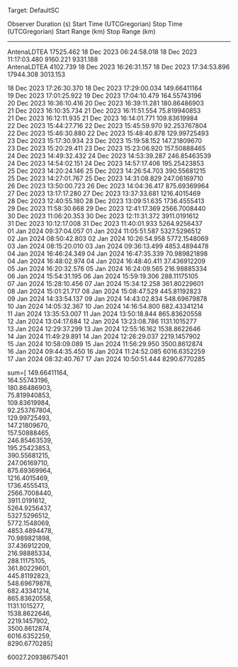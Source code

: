 

Target: DefaultSC

Observer        Duration (s)     Start Time (UTCGregorian)     Stop Time (UTCGregorian)     Start Range (km)     Stop Range (km)     
-----------     ------------     -------------------------     ------------------------     ----------------     ---------------     
AntenaLDTEA        17525.462      18 Dec 2023 06:24:58.018     18 Dec 2023 11:17:03.480             9160.221            9331.188     
AntenaLDTEA         4102.739      18 Dec 2023 16:26:31.157     18 Dec 2023 17:34:53.896            17944.308            3013.153     


18 Dec 2023 17:26:30.370    18 Dec 2023 17:29:00.034      149.66411164    
19 Dec 2023 17:01:25.922    19 Dec 2023 17:04:10.479      164.55743196    
20 Dec 2023 16:36:10.416    20 Dec 2023 16:39:11.281      180.86486903    
21 Dec 2023 16:10:35.734    21 Dec 2023 16:11:51.554      75.819940853    
21 Dec 2023 16:12:11.935    21 Dec 2023 16:14:01.771      109.83619984    
22 Dec 2023 15:44:27.716    22 Dec 2023 15:45:59.970      92.253767804    
22 Dec 2023 15:46:30.880    22 Dec 2023 15:48:40.878      129.99725493    
23 Dec 2023 15:17:30.934    23 Dec 2023 15:19:58.152      147.21809670    
23 Dec 2023 15:20:29.411    23 Dec 2023 15:23:06.920      157.50888465    
24 Dec 2023 14:49:32.432    24 Dec 2023 14:53:39.287      246.85463539    
24 Dec 2023 14:54:02.151    24 Dec 2023 14:57:17.406      195.25423853    
25 Dec 2023 14:20:24.146    25 Dec 2023 14:26:54.703      390.55681215    
25 Dec 2023 14:27:01.767    25 Dec 2023 14:31:08.829      247.06169710    
26 Dec 2023 13:50:00.723    26 Dec 2023 14:04:36.417      875.69369964    
27 Dec 2023 13:17:17.280    27 Dec 2023 13:37:33.681      1216.4015469    
28 Dec 2023 12:40:55.180    28 Dec 2023 13:09:51.635      1736.4555413    
29 Dec 2023 11:58:30.668    29 Dec 2023 12:41:17.369      2566.7008440    
30 Dec 2023 11:06:20.353    30 Dec 2023 12:11:31.372      3911.0191612    
31 Dec 2023 10:12:17.008    31 Dec 2023 11:40:01.933      5264.9256437    
01 Jan 2024 09:37:04.057    01 Jan 2024 11:05:51.587      5327.5296512    
02 Jan 2024 08:50:42.803    02 Jan 2024 10:26:54.958      5772.1548069    
03 Jan 2024 08:15:20.010    03 Jan 2024 09:36:13.499      4853.4894478    
04 Jan 2024 16:46:24.349    04 Jan 2024 16:47:35.339      70.989821898    
04 Jan 2024 16:48:02.974    04 Jan 2024 16:48:40.411      37.436912209    
05 Jan 2024 16:20:32.576    05 Jan 2024 16:24:09.565      216.98885334    
06 Jan 2024 15:54:31.195    06 Jan 2024 15:59:19.306      288.11175105    
07 Jan 2024 15:28:10.456    07 Jan 2024 15:34:12.258      361.80229601    
08 Jan 2024 15:01:21.717    08 Jan 2024 15:08:47.529      445.81192823    
09 Jan 2024 14:33:54.137    09 Jan 2024 14:43:02.834      548.69679878    
10 Jan 2024 14:05:32.367    10 Jan 2024 14:16:54.800      682.43341214    
11 Jan 2024 13:35:53.007    11 Jan 2024 13:50:18.844      865.83620558    
12 Jan 2024 13:04:17.684    12 Jan 2024 13:23:08.786      1131.1015277    
13 Jan 2024 12:29:37.299    13 Jan 2024 12:55:16.162      1538.8622646    
14 Jan 2024 11:49:29.891    14 Jan 2024 12:26:29.037      2219.1457902    
15 Jan 2024 10:58:09.089    15 Jan 2024 11:56:29.950      3500.8612874    
16 Jan 2024 09:44:35.450    16 Jan 2024 11:24:52.085      6016.6352259    
17 Jan 2024 08:32:40.767    17 Jan 2024 10:50:51.444      8290.6770285    

sum=[
149.66411164,    
164.55743196,    
180.86486903,    
75.819940853,    
109.83619984,    
92.253767804,    
129.99725493,    
147.21809670,    
157.50888465,    
246.85463539,    
195.25423853,    
390.55681215,    
247.06169710,    
875.69369964,    
1216.4015469,    
1736.4555413,    
2566.7008440,    
3911.0191612,    
5264.9256437,    
5327.5296512,    
5772.1548069,    
4853.4894478,    
70.989821898,    
37.436912209,    
216.98885334,    
288.11175105,    
361.80229601,    
445.81192823,    
548.69679878,    
682.43341214,    
865.83620558,    
1131.1015277,    
1538.8622646,    
2219.1457902,    
3500.8612874,    
6016.6352259,    
8290.6770285]



60027.20938675401
